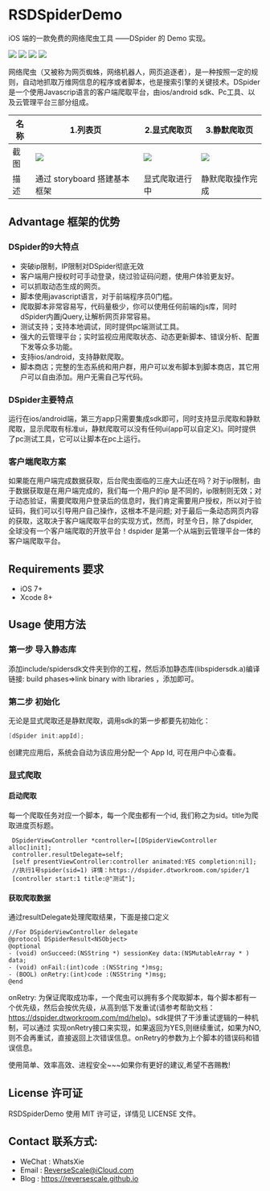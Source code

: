 # RSDSpiderDemo
iOS 端的一款免费的网络爬虫工具 ——DSpider 的 Demo 实现。

![](https://img.shields.io/badge/platform-iOS-red.svg) 
![](https://img.shields.io/badge/language-Objective--C-orange.svg) 
![](https://img.shields.io/badge/download-5.3MB-brightgreen.svg)
![](https://img.shields.io/badge/license-MIT%20License-brightgreen.svg) 

网络爬虫（又被称为网页蜘蛛，网络机器人，网页追逐者），是一种按照一定的规则，自动地抓取万维网信息的程序或者脚本，也是搜索引擎的关键技术。DSpider是一个使用Javascrip语言的客户端爬取平台，由ios/android sdk、Pc工具、以及云管理平台三部分组成。

| 名称 |1.列表页 |2.显式爬取页 |3.静默爬取页 |
| ------------- | ------------- | ------------- | ------------- |
| 截图 | ![](http://og1yl0w9z.bkt.clouddn.com/17-8-3/90882088.jpg) | ![](http://og1yl0w9z.bkt.clouddn.com/17-8-3/33730028.jpg) | ![](http://og1yl0w9z.bkt.clouddn.com/17-8-3/86058344.jpg) |
| 描述 | 通过 storyboard 搭建基本框架 | 显式爬取进行中 | 静默爬取操作完成 |


## Advantage 框架的优势
### DSpider的9大特点
* 突破ip限制，IP限制对DSpider彻底无效
* 客户端用户授权时可手动登录，绕过验证码问题，使用户体验更友好。
* 可以抓取动态生成的网页。
* 脚本使用javascript语言，对于前端程序员0门槛。
* 爬取脚本非常容易写，代码量极少，你可以使用任何前端的js库，同时dSpider内置jQuery,让解析网页非常容易。
* 测试支持；支持本地调试，同时提供pc端测试工具。
* 强大的云管理平台；实时监视应用爬取状态、动态更新脚本、错误分析、配置下发等众多功能。
* 支持ios/android，支持静默爬取。
* 脚本商店；完整的生态系统和用户群，用户可以发布脚本到脚本商店，其它用户可以自由添加。用户无需自己写代码。

### DSpider主要特点
运行在ios/android端，第三方app只需要集成sdk即可，同时支持显示爬取和静默爬取，显示爬取有标准ui，静默爬取可以没有任何ui(app可以自定义)。同时提供了pc测试工具，它可以让脚本在pc上运行。

### 客户端爬取方案
如果能在用户端完成数据获取，后台爬虫面临的三座大山还在吗？对于ip限制，由于数据获取是在用户端完成的，我们每一个用户的ip 是不同的，ip限制则无效；对于动态验证，需要爬取用户登录后的信息时，我们肯定需要用户授权，所以对于验证码，我们可以引导用户自己操作，这根本不是问题; 对于最后一条动态网页内容的获取，这取决于客户端爬取平台的实现方式，然而，时至今日，除了dspider, 全球没有一个客户端爬取的开放平台！dspider 是第一个从端到云管理平台一体的客户端爬取平台。

## Requirements 要求
* iOS 7+
* Xcode 8+


## Usage 使用方法
### 第一步 导入静态库
添加include/spidersdk文件夹到你的工程，然后添加静态库(libspidersdk.a)编译链接: build phases=>link binary with libraries ，添加即可。

### 第二步 初始化
无论是显式爬取还是静默爬取，调用sdk的第一步都要先初始化：
```Objective-C
[dSpider init:appId];
```
创建完应用后，系统会自动为该应用分配一个 App Id, 可在用户中心查看。

### 显式爬取
#### 启动爬取
每一个爬取任务对应一个脚本，每一个爬虫都有一个id, 我们称之为sid。title为爬取进度页标题。
```
 DSpiderViewController *controller=[[DSpiderViewController alloc]init];
 controller.resultDelegate=self;
 [self presentViewController:controller animated:YES completion:nil];
 //执行1号spider(sid=1) 详情：https://dspider.dtworkroom.com/spider/1
 [controller start:1 title:@"测试"];
```
#### 获取爬取数据
通过resultDelegate处理爬取结果，下面是接口定义
```
//For DSpiderViewController delegate 
@protocol DSpiderResult<NSObject>
@optional
- (void) onSucceed:(NSString *) sessionKey data:(NSMutableArray * ) data;
- (void) onFail:(int)code :(NSString *)msg;
- (BOOL) onRetry:(int)code :(NSString *)msg;
@end
```
onRetry: 为保证爬取成功率，一个爬虫可以拥有多个爬取脚本，每个脚本都有一个优先级，然后会按优先级，从高到低下发重试(请参考帮助文档：https://dspider.dtworkroom.com/md/help)。sdk提供了干涉重试逻辑的一种机制，可以通过 实现onRetry接口来实现，如果返回为YES,则继续重试，如果为NO,则不会再重试，直接返回上次错误信息。onRetry的参数为上个脚本的错误码和错误信息。


使用简单、效率高效、进程安全~~~如果你有更好的建议,希望不吝赐教!


## License 许可证
RSDSpiderDemo 使用 MIT 许可证，详情见 LICENSE 文件。


## Contact 联系方式:
* WeChat : WhatsXie
* Email : ReverseScale@iCloud.com
* Blog : https://reversescale.github.io

